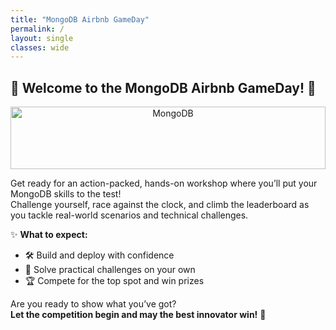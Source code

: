 ```yaml
---
title: "MongoDB Airbnb GameDay"
permalink: /
layout: single
classes: wide
---
```


## 🎉 Welcome to the MongoDB Airbnb GameDay! 🚀

<div style="text-align:center; height:100px; overflow:hidden;">
  <img src="assets/images/logo.svg" alt="MongoDB" style="width:100%; height:100px; object-fit:cover; display:block;"/>
</div>

Get ready for an action-packed, hands-on workshop where you’ll put your MongoDB skills to the test!  
Challenge yourself, race against the clock, and climb the leaderboard as you tackle real-world scenarios and technical challenges.

✨ **What to expect:**
- 🛠️ Build and deploy with confidence
- 🚦 Solve practical challenges on your own
- 🏆 Compete for the top spot and win prizes

Are you ready to show what you’ve got?  
**Let the competition begin and may the best innovator win!** 🌟
